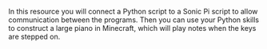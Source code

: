 In this resource you will connect a Python script to a Sonic Pi script to allow communication between the programs. Then you can use your Python skills to construct a large piano in Minecraft, which will play notes when the keys are stepped on.
